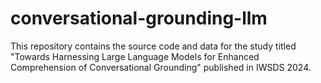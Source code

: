 # conversational-grounding-llm
This repository contains the source code and data for the study titled "Towards Harnessing Large Language Models for Enhanced Comprehension of Conversational Grounding" published in IWSDS 2024.
